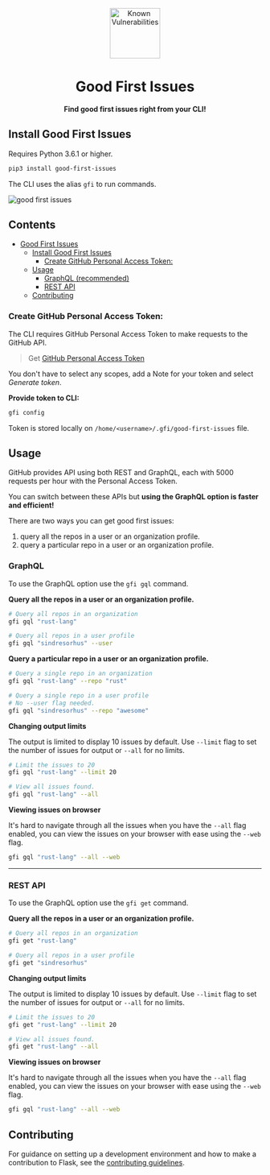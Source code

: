 <p align="center">
  <img src="https://i.imgur.com/vTgsBoQ.png" width="100" alt="Known Vulnerabilities"/></a>
</p>

<h1 align="center"><strong> Good First Issues</strong> </h1>
<p align="center"><strong>Find good first issues right from your CLI!</strong></p>

## Install Good First Issues

Requires Python 3.6.1 or higher.

```bash
pip3 install good-first-issues
```

The CLI uses the alias `gfi` to run commands.

![good first issues](https://i.imgur.com/qudPZ0W.png)

## Contents

- [Good First Issues](#good-first-issues)
  - [Install Good First Issues](#install-good-first-issues)
    - [Create GitHub Personal Access Token:](#create-github-personal-access-token)
  - [Usage](#usage)
    - [GraphQL (recommended)](#graphql)
    - [REST API](#rest-api)
  - [Contributing](#contributing)

### Create GitHub Personal Access Token:

The CLI requires GitHub Personal Access Token to make requests to the GitHub API.

> Get [GitHub Personal Access Token](https://docs.github.com/en/github/authenticating-to-github/creating-a-personal-access-token)

You don't have to select any scopes, add a Note for your token and select _Generate token_.

**Provide token to CLI:**

```bash
gfi config
```

Token is stored locally on `/home/<username>/.gfi/good-first-issues` file.

## Usage

GitHub provides API using both REST and GraphQL, each with 5000 requests per hour with the Personal Access Token.

You can switch between these APIs but **using the GraphQL option is faster and efficient!**

There are two ways you can get good first issues:

1. query all the repos in a user or an organization profile.
2. query a particular repo in a user or an organization profile.

### **GraphQL**

To use the GraphQL option use the `gfi gql` command.

**Query all the repos in a user or an organization profile.**

```bash
# Query all repos in an organization
gfi gql "rust-lang"

# Query all repos in a user profile
gfi gql "sindresorhus" --user
```

**Query a particular repo in a user or an organization profile.**

```bash
# Query a single repo in an organization
gfi gql "rust-lang" --repo "rust"

# Query a single repo in a user profile
# No --user flag needed.
gfi gql "sindresorhus" --repo "awesome"
```

**Changing output limits**

The output is limited to display 10 issues by default. Use `--limit` flag to set the number of issues for output or `--all` for no limits.

```bash
# Limit the issues to 20
gfi gql "rust-lang" --limit 20

# View all issues found.
gfi gql "rust-lang" --all

```

**Viewing issues on browser**

It's hard to navigate through all the issues when you have the `--all` flag enabled, you can view the issues on your browser with ease using the `--web` flag.

```bash
gfi gql "rust-lang" --all --web
```

---

### **REST API**

To use the GraphQL option use the `gfi get` command.

**Query all the repos in a user or an organization profile.**

```bash
# Query all repos in an organization
gfi get "rust-lang"

# Query all repos in a user profile
gfi get "sindresorhus"
```

**Changing output limits**

The output is limited to display 10 issues by default. Use `--limit` flag to set the number of issues for output or `--all` for no limits.

```bash
# Limit the issues to 20
gfi get "rust-lang" --limit 20

# View all issues found.
gfi get "rust-lang" --all

```

**Viewing issues on browser**

It's hard to navigate through all the issues when you have the `--all` flag enabled, you can view the issues on your browser with ease using the `--web` flag.

```bash
gfi gql "rust-lang" --all --web
```

## Contributing

For guidance on setting up a development environment and how to make a contribution to Flask, see the [contributing guidelines](https://github.com/yankeexe/good-first-issues/blob/master/CONTRIBUTING.md).
